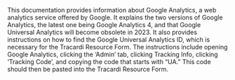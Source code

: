 This documentation provides information about Google Analytics, a web analytics service offered by Google. It explains the two versions of Google Analytics, the latest one being Google Analytics 4, and that Google Universal Analytics will become obsolete in 2023. It also provides instructions on how to find the Google Universal Analytics ID, which is necessary for the Tracardi Resource Form. The instructions include opening Google Analytics, clicking the ‘Admin’ tab, clicking Tracking Info, clicking ‘Tracking Code’, and copying the code that starts with “UA.” This code should then be pasted into the Tracardi Resource Form.